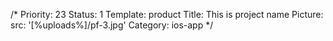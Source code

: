 /*
Priority: 23
Status: 1
Template: product
Title: This is project name
Picture:
  src: '[%uploads%]/pf-3.jpg'
Category: ios-app
*/
